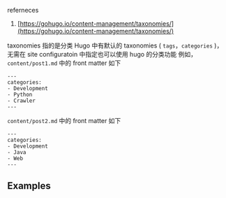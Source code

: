 referneces

1. [https://gohugo.io/content-management/taxonomies/](https://gohugo.io/content-management/taxonomies/)

taxonomies 指的是分类
Hugo 中有默认的 taxonomies ( `tags`，`categories` )，无需在 site configuratoin 中指定也可以使用 hugo 的分类功能
例如，`content/post1.md` 中的 front matter 如下
```
---
categories:
- Development
- Python
- Crawler
---
```
`content/post2.md` 中的 front matter 如下
```
---
categories:
- Development
- Java
- Web
---
```
## Examples
